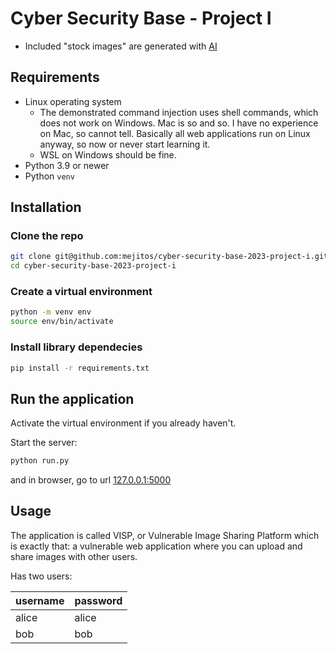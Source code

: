 # Cyber Security Base - Project I

- Included "stock images" are generated with [AI](https://www.craiyon.com/)

## Requirements

- Linux operating system
    - The demonstrated command injection uses shell commands, which does
    not work on Windows. Mac is so and so. I have no experience on Mac,
    so cannot tell. Basically all web applications run on Linux anyway,
    so now or never start learning it.
    - WSL on Windows should be fine.
- Python 3.9 or newer
- Python `venv`


## Installation

### Clone the repo

```bash
git clone git@github.com:mejitos/cyber-security-base-2023-project-i.git
cd cyber-security-base-2023-project-i
```

### Create a virtual environment

```bash
python -m venv env
source env/bin/activate
```

### Install library dependecies

```bash
pip install -r requirements.txt
```


## Run the application

Activate the virtual environment if you already haven't.

Start the server:

```bash
python run.py
```

and in browser, go to url [127.0.0.1:5000](127.0.0.1:5000)



## Usage

The application is called VISP, or Vulnerable Image Sharing Platform which
is exactly that: a vulnerable web application where you can upload and share
images with other users.

Has two users:

| username | password |
| -------- | -------- |
| alice    | alice    |
| bob      | bob      |
